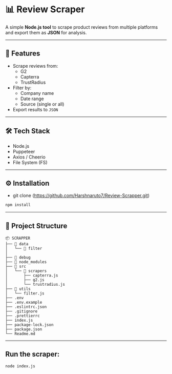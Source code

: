# 📊 Review Scraper

A simple **Node.js tool** to scrape product reviews from multiple platforms and export them as **JSON** for analysis.  

---

## 🚀 Features
- Scrape reviews from:
  - G2
  - Capterra
  - TrustRadius
- Filter by:
  - Company name  
  - Date range  
  - Source (single or all)
- Export results to `JSON`

---

## 🛠️ Tech Stack
- Node.js  
- Puppeteer  
- Axios / Cheerio  
- File System (FS)

---

## ⚙️ Installation
* git clone (https://github.com/Harshnaruto7/Review-Scrapper.git)
```bash
npm install
```

---
## 📂 Project Structure

```text
📦 SCRAPPER
├── 📂 data
│   └── 📂 filter                
│                 
├── 📂 debug                   
├── 📂 node_modules
├── 📂 src
│   └── 📂 scrapers
│       ├── capterra.js          
│       ├── g2.js                
│       └── trustradius.js      
├── 📂 utils
│   └── filter.js                
├── .env                         
├── .env.example               
├── .eslintrc.json             
├── .gitignore                  
├── .prettierrc               
├── index.js                     
├── package-lock.json
├── package.json
└── Readme.md
```
---

## Run the scraper:

```bash
node index.js
```
